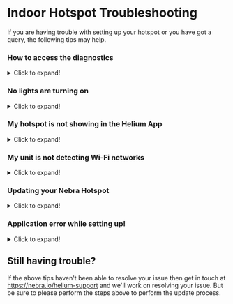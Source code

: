 # Indoor Hotspot Troubleshooting

If you are having trouble with setting up your hotspot or you have got a query, the following tips may help.

### How to access the diagnostics

<details>
<summary>Click to expand!</summary>  

On the Nebra Helium Hotspots we have two local diagnostics tools that can help you to find any issues with your miners.
  
Please take a look at the dedicated [local diagnostics page](../handy-guides/local-diagnostics.md) for more information.

</details>

### No lights are turning on

<details>
<summary>Click to expand!</summary>

You should see the lower light on the back of the unit turn on as soon as power is applied.
If this is the case, ensure the power supply is firmly plugged into the wall outlet, the power jack is plugged into the unit and that the wall outlet is switched on.

Upon power up the lower LED (yellow) should light up instantly. Approximately after a minute the top LED (green) should then start blinking.

</details>

### My hotspot is not showing in the Helium App

<details>
<summary>Click to expand!</summary>

It can sometimes take 1 minute from turning the power on for the Hotspot to show in the App.
Re-scanning a few times can then find the hotspot.

Ensure Bluetooth is turned on as this is how the application communicates with your Hotspot.

You will have had to have granted location permissions for the Application to access Bluetooth services correctly.

</details>

### My unit is not detecting Wi-Fi networks

<details>
<summary>Click to expand!</summary>

You may find that sometimes your Wi-Fi network may not show in the application if the signal is poor where the Hotspot is located.

</details>

### Updating your Nebra Hotspot

<details>
<summary>Click to expand!</summary>

If after completing initial troubleshooting steps above, you are still having issues.

You may find your issues can be resolved by ensuring it is running the latest up to date software.

Nebra Hotspots automatically update once connected to the internet, if you are using an Ethernet connection leaving the hotspot for around half an hour should ensure all updates are downloaded.

If you are having difficulties connecting your Hotspot to Wi-Fi, then it would be recommended to move it to a location where you can plug it into an Ethernet connection for half an hour to let it perform updates. Then move it back to the normal location and re-try setup.

</details>

### Application error while setting up!

<details>
<summary>Click to expand!</summary>

If you get an error like this while setting our your miner

![Bluetooth Error](../media/photos/troubleshooting/bluetooth_error.jpg)

please close your helium app and turn off the bluetooth then turn on bluetooth agin, then open the app and try agin. 

If you get different error, please let us know!
</details>

## Still having trouble?

If the above tips haven't been able to resolve your issue then get in touch at https://nebra.io/helium-support and we'll work on resolving your issue. But be sure to please perform the steps above to perform the update process.
